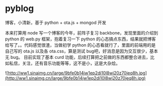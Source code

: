 # pyblog
博客，小清新，基于 python + ota.js + mongod 开发

本来打算用 node 写一个博客的今年，前阵子复习 backbone，发现里面的介绍到 python 的 web.py 框架，抱着复习一下 python 的心态搞点东西，结果就把博客给写了。。代码感觉很渣，当做初学 python 的心态看就行了，里面的前端用的是自己写的 ota.js 以及各 ota.css，算是测试 bug吧，好消息是因为交互很少，基本无 bug。
目前实现了基本 curd 功能，后续打算把之前做的东西都整合进去，比如私信，关注，还有音乐功能等等，这不是小，这是大杂烩。

![http://ww1.sinaimg.cn/large/9bfe0b14jw1ep2di10l8wj20z70jeq8h.jpg](http://ww1.sinaimg.cn/large/9bfe0b14jw1ep2di10l8wj20z70jeq8h.jpg)
